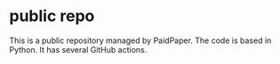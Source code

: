 # public repo

This is a public repository managed by PaidPaper. The code is based in Python. It has several GitHub actions.

